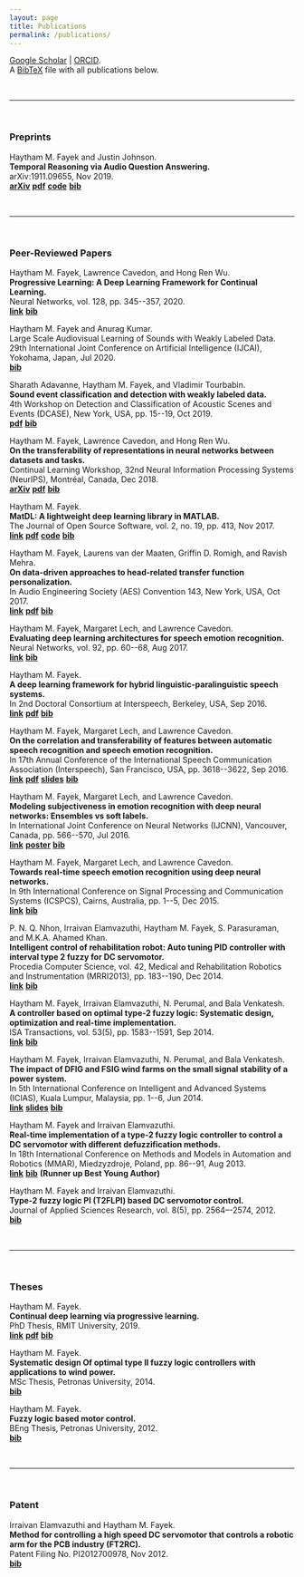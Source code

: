 ```yaml
---
layout: page
title: Publications
permalink: /publications/
---
```


[Google Scholar](https://scholar.google.com/citations?user=l5T9RtcAAAAJ) | [ORCID](https://orcid.org/0000-0002-1840-7605).  
A [BibTeX](../assets/bibtex/Fayek.bib) file with all publications below. 

<br/>

---

<br/>


### Preprints

Haytham M. Fayek and Justin Johnson.  
**Temporal Reasoning via Audio Question Answering.**   
arXiv:1911.09655, Nov 2019.  
[**arXiv**](https://arxiv.org/abs/1911.09655)
[**pdf**](https://arxiv.org/pdf/1911.09655.pdf)
[**code**](https://github.com/facebookresearch/daqa)
[**bib**](../assets/bibtex/Fayek2019a.bib)

<br/>

---

<br/>

### Peer-Reviewed Papers

Haytham M. Fayek, Lawrence Cavedon, and Hong Ren Wu.  
**Progressive Learning: A Deep Learning Framework for Continual Learning.**  
Neural Networks, vol. 128, pp. 345--357, 2020.  
[**link**](https://authors.elsevier.com/a/1b7pN3BBjKdbVv)
[**bib**](../assets/bibtex/Fayek2020a.bib)

Haytham M. Fayek and Anurag Kumar.  
Large Scale Audiovisual Learning of Sounds with Weakly Labeled Data.  
29th International Joint Conference on Artificial Intelligence (IJCAI), Yokohama, Japan, Jul 2020.  
[**bib**](../assets/bibtex/Fayek2020.bib)

Sharath Adavanne, Haytham M. Fayek, and Vladimir Tourbabin.  
**Sound event classification and detection with weakly labeled data.**  
4th Workshop on Detection and Classification of Acoustic Scenes and Events (DCASE), New York, USA, pp. 15--19, Oct 2019.  
[**pdf**](http://dcase.community/documents/workshop2019/proceedings/DCASE2019Workshop_Adavanne_45.pdf)
[**bib**](../assets/bibtex/Adavanne2019.bib)

Haytham M. Fayek, Lawrence Cavedon, and Hong Ren Wu.  
**On the transferability of representations in neural networks between datasets and tasks.**  
Continual Learning Workshop, 32nd Neural Information Processing Systems (NeurIPS), Montréal, Canada, Dec 2018.  
[**arXiv**](https://arxiv.org/abs/1811.12273)
[**pdf**](https://marcpickett.com/cl2018/CL-2018_paper_19.pdf)
[**bib**](../assets/bibtex/Fayek2018.bib)

Haytham M. Fayek.  
**MatDL: A lightweight deep learning library in MATLAB.**  
The Journal of Open Source Software, vol. 2, no. 19, pp. 413, Nov 2017.  
[**link**](https://doi.org/10.21105/joss.00413)
[**pdf**](http://www.theoj.org/joss-papers/joss.00413/10.21105.joss.00413.pdf)
[**code**](https://github.com/haythamfayek/MatDL)
[**bib**](../assets/bibtex/Fayek2017b.bib)

Haytham M. Fayek, Laurens van der Maaten, Griffin D. Romigh, and Ravish Mehra.  
**On data-driven approaches to head-related transfer function personalization.**  
In Audio Engineering Society (AES) Convention 143, New York, USA, Oct 2017.  
[**link**](http://www.aes.org/e-lib/browse.cfm?elib=19287)
[**pdf**](https://www.dropbox.com/s/5q5oyz6pqi9odu4/19287.pdf?dl=0)
[**bib**](../assets/bibtex/Fayek2017a.bib)

Haytham M. Fayek, Margaret Lech, and Lawrence Cavedon.  
**Evaluating deep learning architectures for speech emotion recognition.**  
Neural Networks, vol. 92, pp. 60--68, Aug 2017.  
[**link**](http://doi.org/10.1016/j.neunet.2017.02.013)
[**bib**](../assets/bibtex/Fayek2017.bib)

Haytham M. Fayek.  
**A deep learning framework for hybrid linguistic-paralinguistic speech systems.**  
In 2nd Doctoral Consortium at Interspeech, Berkeley, USA, Sep 2016.  
[**link**](http://www.isca-students.org/?q=node/4809)
[**pdf**](http://www.isca-students.org/sites/default/files/2ndDC_paper_2.pdf)
[**bib**](../assets/bibtex/Fayek2016b.bib)

Haytham M. Fayek, Margaret Lech, and Lawrence Cavedon.  
**On the correlation and transferability of features between automatic speech recognition and speech emotion recognition.**  
In 17th Annual Conference of the International Speech Communication Association (Interspeech), San Francisco, USA, pp. 3618--3622, Sep 2016.  
[**link**](http://www.isca-speech.org/archive/Interspeech_2016/abstracts/0868.html)
[**pdf**](http://www.isca-speech.org/archive/Interspeech_2016/pdfs/0868.PDF)
[**slides**](../assets/presentations/Fayek_is16.pdf)
[**bib**](../assets/bibtex/Fayek2016a.bib)

Haytham M. Fayek, Margaret Lech, and Lawrence Cavedon.  
**Modeling subjectiveness in emotion recognition with deep neural networks: Ensembles vs soft labels.**  
In International Joint Conference on Neural Networks (IJCNN), Vancouver, Canada, pp. 566--570, Jul 2016.  
[**link**](http://ieeexplore.ieee.org/abstract/document/7727250/)
[**poster**](../assets/presentations/Fayek_ijcnn16.pdf)
[**bib**](../assets/bibtex/Fayek2016.bib)

Haytham M. Fayek, Margaret Lech, and Lawrence Cavedon.  
**Towards real-time speech emotion recognition using deep neural networks.**  
In 9th International Conference on Signal Processing and Communication Systems (ICSPCS), Cairns, Australia, pp. 1--5, Dec 2015.  
[**link**](http://ieeexplore.ieee.org/xpl/login.jsp?tp=&arnumber=7391796&url=http%3A%2F%2Fieeexplore.ieee.org%2Fxpls%2Fabs_all.jsp%3Farnumber%3D7391796)
[**bib**](../assets/bibtex/Fayek2015.bib)

P. N. Q. Nhon, Irraivan Elamvazuthi, Haytham M. Fayek, S. Parasuraman, and M.K.A. Ahamed Khan.  
**Intelligent control of rehabilitation robot: Auto tuning PID controller with interval type 2 fuzzy for DC servomotor.**  
Procedia Computer Science, vol. 42, Medical and Rehabilitation Robotics and Instrumentation (MRRI2013), pp. 183--190, Dec 2014.  
[**link**](https://doi.org/10.1016/j.procs.2014.11.050)
[**bib**](../assets/bibtex/Nhon2014.bib)

Haytham M. Fayek, Irraivan Elamvazuthi, N. Perumal, and Bala Venkatesh.  
**A controller based on optimal type-2 fuzzy logic: Systematic design, optimization and real-time implementation.**  
ISA Transactions, vol. 53(5), pp. 1583--1591, Sep 2014.  
[**link**](http://doi.org/10.1016/j.isatra.2014.06.001)
[**bib**](../assets/bibtex/Fayek2014a.bib)

Haytham M. Fayek, Irraivan Elamvazuthi, N. Perumal, and Bala Venkatesh.  
**The impact of DFIG and FSIG wind farms on the small signal stability of a power system.**  
In 5th International Conference on Intelligent and Advanced Systems (ICIAS), Kuala Lumpur, Malaysia, pp. 1--6, Jun 2014.  
[**link**](http://ieeexplore.ieee.org/document/6869505/)
[**slides**](../assets/presentations/Fayek_icias16.pdf)
[**bib**](../assets/bibtex/Fayek2014.bib)

Haytham M. Fayek and Irraivan Elamvazuthi.  
**Real-time implementation of a type-2 fuzzy logic controller to control a DC servomotor with different defuzzification methods.**  
In 18th International Conference on Methods and Models in Automation and Robotics (MMAR), Miedzyzdroje, Poland, pp. 86--91, Aug 2013.  
[**link**](http://ieeexplore.ieee.org/xpl/articleDetails.jsp?arnumber=6669886)
[**bib**](../assets/bibtex/Fayek2013.bib)
**(Runner up Best Young Author)**

Haytham M. Fayek and Irraivan Elamvazuthi.  
**Type-2 fuzzy logic PI (T2FLPI) based DC servomotor control.**  
Journal of Applied Sciences Research, vol. 8(5), pp. 2564–-2574, 2012.  
[**bib**](../assets/bibtex/Fayek2012a.bib)

<br/>

---

<br/>

### Theses

Haytham M. Fayek.  
**Continual deep learning via progressive learning.**  
PhD Thesis, RMIT University, 2019.  
[**link**](http://researchbank.rmit.edu.au/view/rmit:162646)
[**pdf**](http://researchbank.rmit.edu.au/eserv/rmit:162646/Fayek.pdf)
[**bib**](../assets/bibtex/Fayek2019.bib)

Haytham M. Fayek.  
**Systematic design Of optimal type II fuzzy logic controllers with applications to wind power.**  
MSc Thesis, Petronas University, 2014.  
[**bib**](../assets/bibtex/Fayek2014b.bib)

Haytham M. Fayek.  
**Fuzzy logic based motor control.**  
BEng Thesis, Petronas University, 2012.  
[**bib**](../assets/bibtex/Fayek2011.bib)

<br/>

---

<br/>


### Patent

Irraivan Elamvazuthi and Haytham M. Fayek.  
**Method for controlling a high speed DC servomotor that controls a robotic arm for the PCB industry (FT2RC).**  
Patent Filing No. PI2012700978, Nov 2012.  
[**bib**](../assets/bibtex/Fayek2012.bib)

